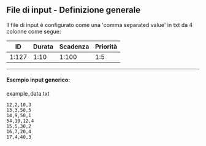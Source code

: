 ## File di input - Definizione generale

Il file di input è configurato come una 'comma separated value' in txt da 4 colonne come segue:

| ID    | Durata | Scadenza | Priorità |
|-------|--------|----------|----------|
| 1:127 | 1:10   | 1:100    | 1:5      |
___________________________________________

#### Esempio input generico:

example_data.txt
~~~
12,2,10,3
13,3,50,5
14,9,50,1
54,10,12,4
15,5,30,2
16,7,20,4
17,4,40,3
~~~
